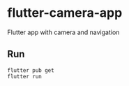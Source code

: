 # flutter-camera-app
Flutter app with camera and navigation

## Run

```
flutter pub get
flutter run
```